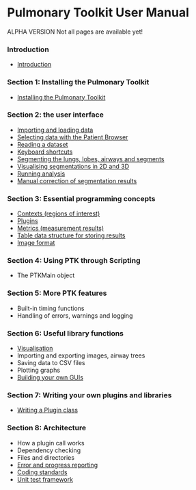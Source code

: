 # Pulmonary Toolkit User Manual #

ALPHA VERSION
Not all pages are available yet!

### Introduction ###
  * [Introduction](UserManual.md)

### Section 1: Installing the Pulmonary Toolkit ###

  * [Installing the Pulmonary Toolkit](Installing.md)

### Section 2: the user interface ###

  * [Importing and loading data](ImportingAndLoadingData.md)
  * [Selecting data with the Patient Browser](PatientBrowser.md)
  * [Reading a dataset](UserInterface.md)
  * [Keyboard shortcuts](KeyboardShortcuts.md)
  * [Segmenting the lungs, lobes, airways and segments](Segmenting.md)
  * [Visualising segmentations in 2D and 3D](Visualisation.md)
  * [Running analysis](Analysis.md)
  * [Manual correction of segmentation results](ManualCorrection.md)

### Section 3: Essential programming concepts ###
  * [Contexts (regions of interest)](Contexts.md)
  * [Plugins](Plugins.md)
  * [Metrics (measurement results)](Metrics.md)
  * [Table data structure for storing results](PTKResultsTable.md)
  * [Image format](PTKImage.md)

### Section 4: Using PTK through Scripting ###
  * The PTKMain object

### Section 5: More PTK features ###
  * Built-in timing functions
  * Handling of errors, warnings and logging

### Section 6: Useful library functions ###
  * [Visualisation](Visualisation.md)
  * Importing and exporting images, airway trees
  * Saving data to CSV files
  * Plotting graphs
  * [Building your own GUIs](BuildingGuis.md)

### Section 7: Writing your own plugins and libraries ###
  * [Writing a Plugin class](Plugins.md)

### Section 8: Architecture ###
  * How a plugin call works
  * Dependency checking
  * Files and directories
  * [Error and progress reporting](ErrorAndProgressReporting.md)
  * [Coding standards](CodingStandards.md)
  * [Unit test framework](UnitTests.md)